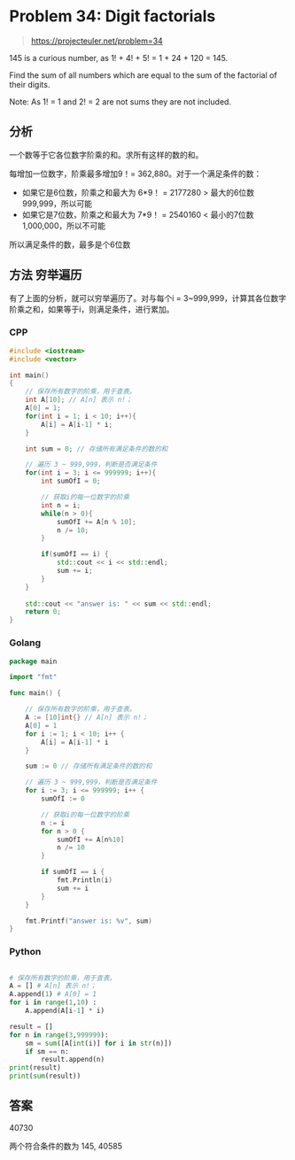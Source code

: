 # Problem 34: Digit factorials

> https://projecteuler.net/problem=34

145 is a curious number, as 1! + 4! + 5! = 1 + 24 + 120 = 145.

Find the sum of all numbers which are equal to the sum of the factorial of their digits.

Note: As 1! = 1 and 2! = 2 are not sums they are not included.

## 分析

一个数等于它各位数字阶乘的和。求所有这样的数的和。

每增加一位数字，阶乘最多增加9！= 362,880。对于一个满足条件的数：

- 如果它是6位数，阶乘之和最大为 6*9！ = 2177280 > 最大的6位数999,999，所以可能
- 如果它是7位数，阶乘之和最大为 7*9！ = 2540160 < 最小的7位数1,000,000，所以不可能

所以满足条件的数，最多是个6位数

## 方法 穷举遍历

有了上面的分析，就可以穷举遍历了。对与每个i = 3~999,999，计算其各位数字阶乘之和，如果等于i，则满足条件，进行累加。

### CPP

```cpp
#include <iostream>
#include <vector>

int main()
{
    // 保存所有数字的阶乘，用于查表。
    int A[10]; // A[n] 表示 n!；
    A[0] = 1;
    for(int i = 1; i < 10; i++){
        A[i] = A[i-1] * i;
    }

    int sum = 0; // 存储所有满足条件的数的和

    // 遍历 3 ~ 999,999，判断是否满足条件
    for(int i = 3; i <= 999999; i++){
        int sumOfI = 0;

        // 获取i的每一位数字的阶乘
        int n = i;
        while(n > 0){
            sumOfI += A[n % 10];
            n /= 10;
        }

        if(sumOfI == i) {
            std::cout << i << std::endl;
            sum += i;
        }
    }
    
    std::cout << "answer is: " << sum << std::endl;
    return 0;
}
```

### Golang

```go
package main

import "fmt"

func main() {

	// 保存所有数字的阶乘，用于查表。
	A := [10]int{} // A[n] 表示 n!；
	A[0] = 1
	for i := 1; i < 10; i++ {
		A[i] = A[i-1] * i
	}

	sum := 0 // 存储所有满足条件的数的和

	// 遍历 3 ~ 999,999，判断是否满足条件
	for i := 3; i <= 999999; i++ {
		sumOfI := 0

		// 获取i的每一位数字的阶乘
		n := i
		for n > 0 {
			sumOfI += A[n%10]
			n /= 10
		}

		if sumOfI == i {
			fmt.Println(i)
			sum += i
		}
	}

	fmt.Printf("answer is: %v", sum)
}
```

### Python

```python

# 保存所有数字的阶乘，用于查表。
A = [] # A[n] 表示 n!；
A.append(1) # A[0] = 1
for i in range(1,10) :
    A.append(A[i-1] * i)

result = []
for n in range(3,999999):
    sm = sum([A[int(i)] for i in str(n)])
    if sm == n:
        result.append(n)
print(result)
print(sum(result))
```

## 答案
40730

两个符合条件的数为 145, 40585